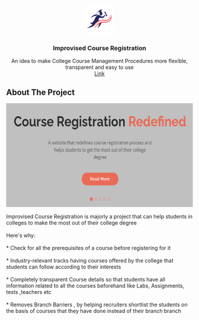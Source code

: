 



<!-- PROJECT LOGO -->
<br />
<p align="center">
    <img src="static/img/favicon.png" alt="Logo" width="80" height="80">
  </a>

  <h3 align="center">Improvised Course Registration</h3>

  <p align="center">
    An idea to make College Course Management Procedures more flexible, transparent and easy to use
    <br />
    <a href="http://improvised-course-registration.herokuapp.com/">Link</a>
  </p>
</p>





<!-- ABOUT THE PROJECT -->
## About The Project

<p align="center">
    <img src="static/img/intro.png" alt="Logo" width="520" height="280">
  </a>
   <p >
Improvised Course Registration is majorly a project that can help students in colleges to make the most out of their college degree
     <br /> <br />
Here's why:
     <br /> <br />
* Check for all the prerequisites of a course before registering for it <br /> <br />
* Industry-relevant tracks having courses offered by the college that students can follow according to their interests <br /> <br />
* Completely transparent Course details so that students have all information related to all the courses beforehand like Labs, Assignments, tests ,teachers etc  <br /> <br />
* Removes Branch Barriers ,  by helping recruiters shortlist the students on the basis of courses that they have done instead of their branch branch <br /> <br />
</p>
